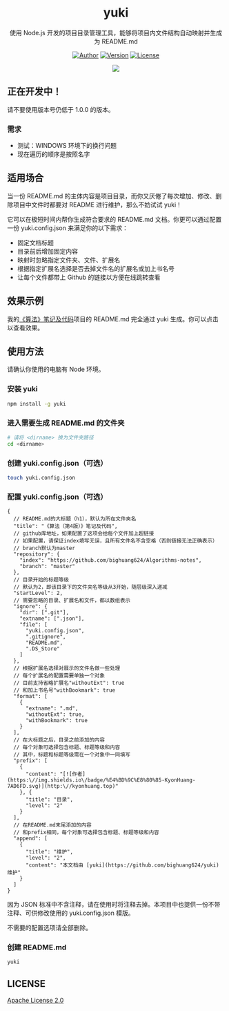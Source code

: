 <h1 align="center">yuki</h1>

<p align="center">使用 Node.js 开发的项目目录管理工具，能够将项目内文件结构自动映射并生成为 README.md</p>

<p align="center">
<a href="http://kyonhuang.top"><img src="https://img.shields.io/badge/%E4%BD%9C%E8%80%85-KyonHuang-7AD6FD.svg" alt="Author"></a>
<a href="https://www.npmjs.com/package/yuki"><img src="https://img.shields.io/npm/v/yuki.svg" alt="Version"></a>
<a href="https://github.com/bighuang624/yuki/blob/master/LICENSE"><img src="https://img.shields.io/npm/l/yuki.svg" alt="License"></a>
</p>

<p align="center">
<img src="https://raw.githubusercontent.com/bighuang624/yuki/master/example.gif">
</p>

## 正在开发中！

请不要使用版本号仍低于 1.0.0 的版本。

### 需求

* 测试：WINDOWS 环境下的换行问题
* 现在遍历的顺序是按照名字

## 适用场合

当一份 README.md 的主体内容是项目目录，而你又厌倦了每次增加、修改、删除项目中文件时都要对 README 进行维护，那么不妨试试 yuki！

它可以在极短时间内帮你生成符合要求的 README.md 文档。你更可以通过配置一份 yuki.config.json 来满足你的以下需求：

* 固定文档标题
* 目录前后增加固定内容
* 映射时忽略指定文件夹、文件、扩展名
* 根据指定扩展名选择是否去掉文件名的扩展名或加上书名号
* 让每个文件都带上 Github 的链接以方便在线跳转查看

## 效果示例

我的[《算法》笔记及代码](https://github.com/bighuang624/Algorithms-notes)项目的 README.md 完全通过 yuki 生成。你可以点击以查看效果。

## 使用方法

请确认你使用的电脑有 Node 环境。

### 安装 yuki

```bash
npm install -g yuki
```

### 进入需要生成 README.md 的文件夹

```bash
# 请将 <dirname> 换为文件夹路径
cd <dirname>
```

### 创建 yuki.config.json（可选）

```bash
touch yuki.config.json
```

### 配置 yuki.config.json（可选）

```
{
  // README.md的大标题（h1），默认为所在文件夹名
  "title": "《算法（第4版）》笔记及代码",
  // github库地址，如果配置了这项会给每个文件加上超链接
  // 如果配置，请保证index填写无误，且所有文件名不含空格（否则链接无法正确表示）
  // branch默认为master
  "repository": {
    "index": "https://github.com/bighuang624/Algorithms-notes",
    "branch": "master"
  },
  // 目录开始的标题等级
  // 默认为2，即该目录下的文件夹名等级从3开始，随层级深入递减
  "startLevel": 2,
  // 需要忽略的目录、扩展名和文件，都以数组表示
  "ignore": {
    "dir": [".git"],
    "extname": [".json"],
    "file": [
      "yuki.config.json",
      ".gitignore",
      "README.md",
      ".DS_Store"
    ]
  },
  // 根据扩展名选择对展示的文件名做一些处理
  // 每个扩展名的配置需要单独一个对象
  // 目前支持省略扩展名"withoutExt": true
  // 和加上书名号"withBookmark": true
  "format": [
    {
      "extname": ".md",
      "withoutExt": true,
      "withBookmark": true
    }
  ],
  // 在大标题之后，目录之前添加的内容
  // 每个对象可选择包含标题、标题等级和内容
  // 其中，标题和标题等级需在一个对象中一同填写
  "prefix": [
    {
      "content": "[![作者](https:\//img.shields.io\/badge/%E4%BD%9C%E8%80%85-KyonHuang-7AD6FD.svg)](http:\//kyonhuang.top)"
    }, {
      "title": "目录",
      "level": "2"
    }
  ],
  // 在README.md末尾添加的内容
  // 和prefix相同，每个对象可选择包含标题、标题等级和内容
  "append": [
    {
      "title": "维护",
      "level": "2",
      "content": "本文档由 [yuki](https://github.com/bighuang624/yuki) 维护"
    }
  ]
}
```

因为 JSON 标准中不含注释，请在使用时将注释去掉。本项目中也提供一份不带注释、可供修改使用的 yuki.config.json 模版。

不需要的配置选项请全部删除。

### 创建 README.md

```bash
yuki
```

## LICENSE

[Apache License 2.0](https://github.com/bighuang624/yuki/blob/master/LICENSE)
